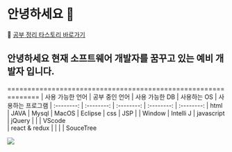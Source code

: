 # 안녕하세요 👋


🔖 [공부 정리 타스토리 바로가기](https://duridan-program.tistory.com/)


## 안녕하세요 현재 소프트웨어 개발자를 꿈꾸고 있는 예비 개발자 입니다.

============================================================== 
| 사용 가능한 언어   | 공부 중인 언어  | 사용 가능한 DB  |  사용하는 OS  | 사용하는 프로그램
| :--------:     |    :--------: |  :--------:  | :--------: |  :--------:
| html           |     JAVA      |    Mysql     |   MacOS    |    Eclipse
| css            |     JSP       |              |   Window   |    Intelli J
| javascript     |     jQuery    |              |            |    VScode  
| react & redux  |               |              |            |    SouceTree 


<img src="https://img.shields.io/badge/Android-3DDC84?style=flat-square&logo=Android&logoColor=white"/>





